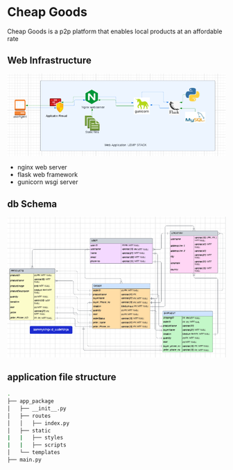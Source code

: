 # Cheap Goods
Cheap Goods is a p2p platform that enables local products at an affordable rate

## Web Infrastructure
![](./images/infrastructure_design.PNG)
- nginx web server
- flask web framework
- gunicorn wsgi server

## db Schema
![](./images/complete_er_diagram.PNG)
## application file structure

```bash
.
├── app_package
│   ├── __init__.py
│   ├── routes
│   │   ├── index.py
│   ├── static
|   |   ├── styles
|   |   ├── scripts
│   └── templates
├── main.py
```
